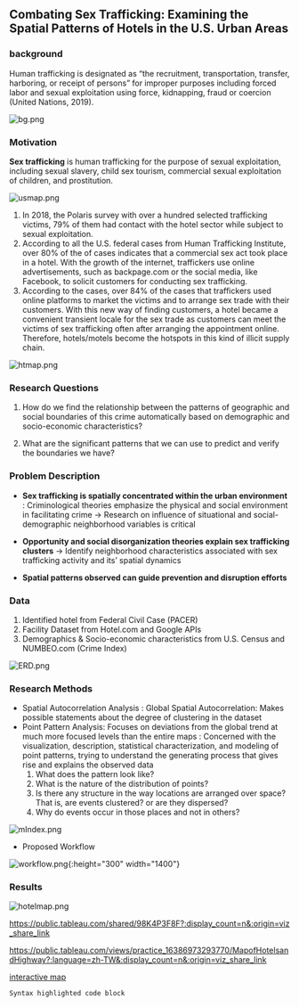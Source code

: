 ## Combating Sex Trafficking: Examining the Spatial Patterns of Hotels in the U.S. Urban Areas

### background
Human trafficking is designated as “the recruitment, transportation, transfer, harboring, or receipt of persons” for improper purposes including forced labor and sexual exploitation using force, kidnapping, fraud or coercion (United Nations, 2019). 

![bg.png]({{site.baseurl}}/bg.png)

### Motivation
<strong>Sex trafficking</strong> is human trafficking for the purpose of sexual exploitation, including sexual slavery, child sex tourism, commercial sexual exploitation of children, and prostitution.

![usmap.png]({{site.baseurl}}/usmap.png)

1. In 2018, the Polaris survey with over a hundred selected trafficking victims, 79% of them had contact with the hotel sector while subject to sexual exploitation.
2. According to all the U.S. federal cases from Human Trafficking Institute, over 80% of the of cases indicates that a commercial sex act took place in a hotel. 
With the growth of the internet, traffickers use online advertisements, such as backpage.com or the social media, like Facebook, to solicit customers for conducting sex trafficking.
3. According to the cases, over 84% of the cases that traffickers used online platforms to market the victims and to arrange sex trade with their customers.
With this new way of finding customers, a hotel became a convenient transient locale for the sex trade as customers can meet the victims of sex trafficking often after arranging the appointment online. Therefore, hotels/motels become the hotspots in this kind of illicit supply chain.

![htmap.png]({{site.baseurl}}/htmap.png)

### Research Questions
1. How do we find the relationship between the patterns of geographic and social boundaries of this crime automatically based on demographic and socio-economic characteristics?

2. What are the significant patterns that we can use to predict and verify the boundaries we have?

### Problem Description


- <strong>Sex trafficking is spatially concentrated within the urban environment</strong>
 : Criminological theories emphasize the physical and social environment in facilitating crime
  -> Research on influence of situational and social-demographic neighborhood variables is critical

- <strong>Opportunity and social disorganization theories explain sex trafficking clusters</strong>
 -> Identify neighborhood characteristics associated with sex trafficking activity and its’ spatial dynamics
 
- <strong>Spatial patterns observed can guide prevention and disruption efforts</strong>

### Data
1. Identified hotel from Federal Civil Case (PACER)
2. Facility Dataset from Hotel.com and Google APIs
3. Demographics & Socio-economic characteristics from U.S. Census and NUMBEO.com (Crime Index)

![ERD.png]({{site.baseurl}}/ERD.png)

### Research Methods
- Spatial Autocorrelation Analysis
  : Global Spatial Autocorrelation: Makes possible statements about the degree of clustering in the dataset
- Point Pattern Analysis: Focuses on deviations from the global trend at much more focused levels than the entire maps
  : Concerned with the visualization, description, statistical characterization, and modeling of point patterns, trying to understand the generating process that gives rise and explains the observed data
   1. What does the pattern look like?
   2. What is the nature of the distribution of points?
   3. Is there any structure in the way locations are arranged over space? That is, are events clustered? or are they dispersed?
   4. Why do events occur in those places and not in others?

![mIndex.png]({{site.baseurl}}/mIndex.png)


- Proposed Workflow

![workflow.png]({{site.baseurl}}//workflow.png){:height="300" width="1400"}


### Results

![hotelmap.png]({{site.baseurl}}//hotelmap.png)


https://public.tableau.com/shared/98K4P3F8F?:display_count=n&:origin=viz_share_link

https://public.tableau.com/views/practice_16386973293770/MapofHotelsandHighway?:language=zh-TW&:display_count=n&:origin=viz_share_link


[interactive map](https://public.tableau.com/shared/SMQ93Q64Y?:display_count=n&:origin=viz_share_link)



```markdown
Syntax highlighted code block

